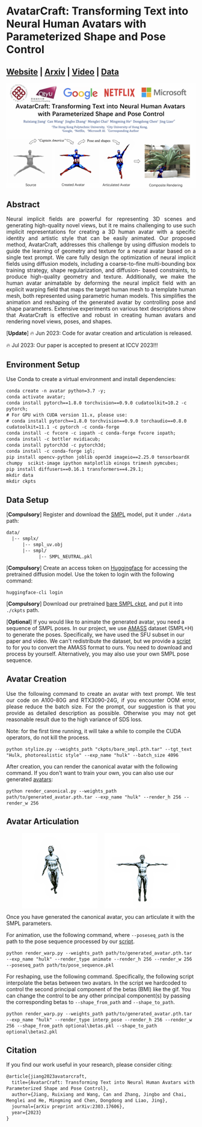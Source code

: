<p align="center">
  <h1>AvatarCraft: Transforming Text into Neural Human Avatars with Parameterized Shape and Pose Control</h1>
</p>


<p align="center">
  <h2><a href="https://avatar-craft.github.io/">Website</a> | <a href="https://arxiv.org/abs/2303.17606">Arxiv</a> | <a href="https://www.youtube.com/watch?v=aB4h6_WmW5s">Video</a> | <a href="https://drive.google.com/drive/folders/1fKosS6JfidXF-XO8ai15Qb18KpKzQQ5q?usp=sharing">Data</a></h2>
</p>

![teaser](asset/teaser.png)

## Abstract
<p align="justify">
Neural implicit fields are powerful for representing 3D scenes and generating high-quality novel views, but it re mains challenging to use such implicit representations for creating a 3D human avatar with a specific identity and artistic style that can be easily animated. Our proposed method, AvatarCraft, addresses this challenge by using diffusion models to guide the learning of geometry and texture for a neural avatar based on a single text prompt. We care fully design the optimization of neural implicit fields using diffusion models, including a coarse-to-fine multi-bounding box training strategy, shape regularization, and diffusion- based constraints, to produce high-quality geometry and texture. Additionally, we make the human avatar animatable by deforming the neural implicit field with an explicit warping field that maps the target human mesh to a template human mesh, both represented using parametric human models. This simplifies the animation and reshaping of the generated avatar by controlling pose and shape parameters. Extensive experiments on various text descriptions show that AvatarCraft is effective and robust in creating human avatars and rendering novel views, poses, and shapes.
<p>

[**Update**] :fire: Jun 2023: Code for avatar creation and articulation is released. 

:fire: Jul 2023: Our paper is accepted to present at ICCV 2023!!! 


## Environment Setup
Use Conda to create a virtual environment and install dependencies:
```
conda create -n avatar python=3.7 -y;
conda activate avatar;
conda install pytorch==1.8.0 torchvision==0.9.0 cudatoolkit=10.2 -c pytorch;
# For GPU with CUDA version 11.x, please use:
# conda install pytorch==1.8.0 torchvision==0.9.0 torchaudio==0.8.0 cudatoolkit=11.1 -c pytorch -c conda-forge
conda install -c fvcore -c iopath -c conda-forge fvcore iopath;
conda install -c bottler nvidiacub;
conda install pytorch3d -c pytorch3d;
conda install -c conda-forge igl;
pip install opencv-python joblib open3d imageio==2.25.0 tensorboardX chumpy  scikit-image ipython matplotlib einops trimesh pymcubes;
pip install diffusers==0.16.1 transformers==4.29.1;
mkdir data
mkdir ckpts
```
## Data Setup
[**Compulsory**] Register and download the [SMPL](https://smpl.is.tue.mpg.de/) model, put it under `./data` path:
```
data/
  |-- smplx/
      |-- smpl_uv.obj
      |-- smpl/
            |-- SMPL_NEUTRAL.pkl
```


[**Compulsory**] Create an access token on [Huggingface](https://huggingface.co/settings/tokens) for accessing the pretrained diffusion model. Use the token to login with the following command:
```
huggingface-cli login
```

[**Compulsory**] Download our pretrained [bare SMPL ckpt](https://drive.google.com/file/d/1GRfc9fbiBLTqEP6dURaReyERT-Tzk127/view?usp=share_link), and put it into `./ckpts` path.



[**Optional**] If you would like to animate the generated avatar, you need a sequence of SMPL poses. In our project, we use [AMASS](https://amass.is.tue.mpg.de/) dataset (SMPL+H) to generate the poses. Specifically, we have used the SFU subset in our paper and video. We can't redistribute the dataset, but we provide a [script](utils/convert_amass.py) to for you to convert the AMASS format to ours. You need to download and process by yourself. Alternatively, you may also use your own SMPL pose sequence.

## Avatar Creation
<p align="justify">
Use the following command to create an avatar with text prompt. We test our code on A100-80G and RTX3090-24G, if you encounter OOM error, please reduce the batch size. For the prompt, our suggestion is that you provide as detailed description as possible. Otherwise you may not get reasonable result due to the high variance of SDS loss. 
</p>

Note: for the first time running, it will take a while to compile the CUDA operators, do not kill the process.

```
python stylize.py --weights_path "ckpts/bare_smpl.pth.tar" --tgt_text "Hulk, photorealistic style" --exp_name "hulk" --batch_size 4096
```

After creation, you can render the canonical avatar with the following command. If you don't want to train your own, you can also use our generated [avatars](https://drive.google.com/drive/folders/1t31_QK6mV9dJyCRc4VMLNJ6q0c3NQX7Q?usp=share_link):
```
python render_canonical.py --weights_path path/to/generated_avatar.pth.tar --exp_name "hulk" --render_h 256 --render_w 256
```

## Avatar Articulation
<div style="display: flex; justify-content: center; margin: 0 auto;">
  <img src="asset/vault.gif" style="width: 200px; margin-right: 10px;">
  <img src="asset/reshape.gif" style="width: 200px; margin-left: 10px;">
</div>

Once you have generated the canonical avatar, you can articulate it with the SMPL parameters. 

For animation, use the following command, where `--poseseq_path` is the path to the pose sequence processed by our [script](utils/convert_amass.py).
```
python render_warp.py --weights_path path/to/generated_avatar.pth.tar --exp_name "hulk" --render_type animate --render_h 256 --render_w 256 --poseseq_path path/to/pose_sequence.pkl
```

For reshaping, use the following command. Specifically, the following script interpolate the betas between two avatars. In the script we hardcoded to control the second principal component of the betas (BMI) like the gif. You can change the control to be any other principal component(s) by passing the corresponding betas to `--shape_from_path` and `--shape_to_path`. 

```
python render_warp.py --weights_path path/to/generated_avatar.pth.tar --exp_name "hulk" --render_type interp_pose --render_h 256 --render_w 256 --shape_from_path optional\betas.pkl --shape_to_path optional\betas2.pkl
```


## Citation
If you find our work useful in your research, please consider citing:
```
@article{jiang2023avatarcraft,
  title={AvatarCraft: Transforming Text into Neural Human Avatars with Parameterized Shape and Pose Control},
  author={Jiang, Ruixiang and Wang, Can and Zhang, Jingbo and Chai, Menglei and He, Mingming and Chen, Dongdong and Liao, Jing},
  journal={arXiv preprint arXiv:2303.17606},
  year={2023}
}
```
